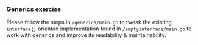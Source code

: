 ### Generics exercise

Please follow the steps in `/generics/main.go` to tweak the existing `interface{}` 
oriented implementation found in `/emptyinterface/main.go` to work with generics
and improve its readability & maintainability.
